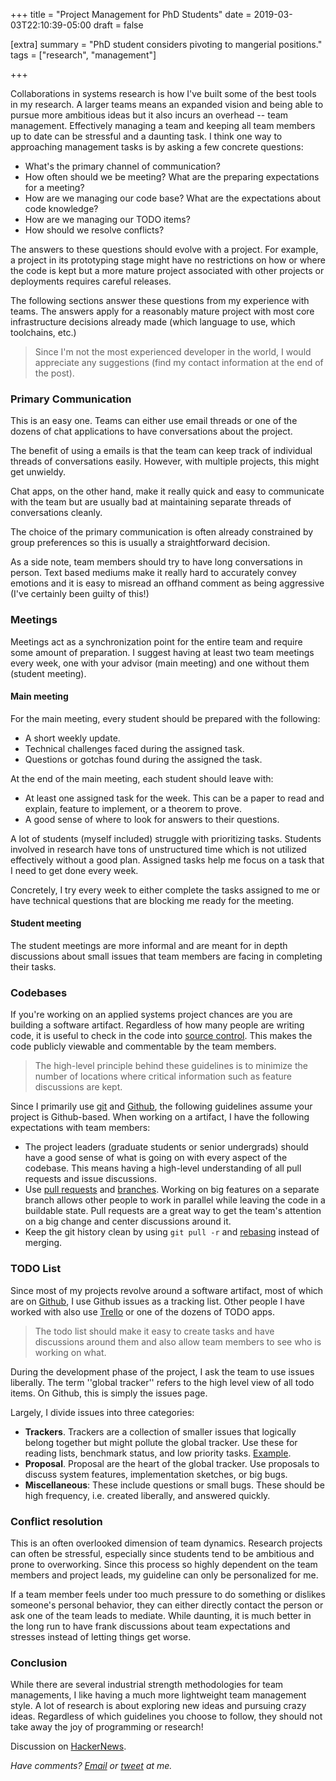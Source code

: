 +++
title = "Project Management for PhD Students"
date = 2019-03-03T22:10:39-05:00
draft = false

[extra]
summary = "PhD student considers pivoting to mangerial positions."
tags = ["research", "management"]

+++

Collaborations in systems research is how I've built some of the best tools
in my research. A larger teams means an expanded vision and being able to pursue more
ambitious ideas but it also incurs an overhead -- team management. Effectively
managing a team and keeping all team members up to date can be stressful and a
daunting task. I think one way to approaching management tasks is by asking
a few concrete questions:

- What's the primary channel of communication?
- How often should we be meeting? What are the preparing expectations for a meeting?
- How are we managing our code base? What are the expectations about code knowledge?
- How are we managing our TODO items?
- How should we resolve conflicts?

The answers to these questions should evolve with a project. For example, a
project in its prototyping stage might have no restrictions on how or where the
code is kept but a more mature project associated with other projects or
deployments requires careful releases.

The following sections answer these questions from my experience with teams.
The answers apply for a reasonably mature project with most core infrastructure
decisions already made (which language to use, which toolchains, etc.)

> Since I'm not the most experienced developer in the world, I would appreciate any suggestions (find my contact information at the end of the post).

### Primary Communication

This is an easy one. Teams can either use email threads or one of the dozens
of chat applications to have conversations about the project.

The benefit of using a emails is that the team can keep track of individual
threads of conversations easily. However, with multiple projects, this might
get unwieldy.

Chat apps, on the other hand, make it really quick and easy to communicate with
the team but are usually bad at maintaining separate threads of conversations
cleanly.

The choice of the primary communication is often already constrained by group
preferences so this is usually a straightforward decision.

As a side note, team members should try to have long conversations in person.
Text based mediums make it really hard to accurately convey emotions and it
is easy to misread an offhand comment as being aggressive (I've certainly been
guilty of this!)

### Meetings

Meetings act as a synchronization point for the entire team and require some amount
of preparation. I suggest having at least two team meetings every week, one
with your advisor (main meeting) and one without them (student meeting).

#### Main meeting

For the main meeting, every student should be prepared with the following:

- A short weekly update.
- Technical challenges faced during the assigned task.
- Questions or gotchas found during the assigned the task.

At the end of the main meeting, each student should leave with:

- At least one assigned task for the week. This can be a paper to read and explain, feature to implement, or a theorem to prove.
- A good sense of where to look for answers to their questions.

A lot of students (myself included) struggle with prioritizing tasks. Students
involved in research have tons of unstructured time which is not utilized
effectively without a good plan. Assigned tasks help me focus on a task that
I need to get done every week.

Concretely, I try every week to either complete the tasks assigned to me or
have technical questions that are blocking me ready for the meeting.

#### Student meeting

The student meetings are more informal and are meant for in depth discussions
about small issues that team members are facing in completing their tasks.

### Codebases

If you're working on an applied systems project chances are you are building
a software artifact. Regardless of how many people are writing code, it is useful to
check in the code into [source
control](https://en.wikipedia.org/wiki/Version_control). This makes the code
publicly viewable and commentable by the team members.

> The high-level principle behind these guidelines is to minimize the number of locations where critical information such as feature discussions are kept.

Since I primarily use [git](https://git-scm.com/) and [Github](https://github.com/rachitnigam), the following guidelines assume your
project is Github-based. When working on a artifact, I have the following
expectations with team members:

- The project leaders (graduate students or senior undergrads) should have a
  good sense of what is going on with every aspect of the codebase. This means
  having a high-level understanding of all pull requests and issue discussions.
- Use [pull requests](https://help.github.com/en/articles/about-pull-requests)
  and [branches](https://help.github.com/en/articles/about-branches). Working
  on big features on a separate branch allows other people to work in parallel
  while leaving the code in a buildable state. Pull requests are a great way
  to get the team's attention on a big change and center discussions around it.
- Keep the git history clean by using `git pull -r` and
  [rebasing](https://help.github.com/en/articles/about-git-rebase) instead of
  merging.

### TODO List

Since most of my projects revolve around a software artifact, most of which
are on [Github](https://github.com/rachitnigam), I use Github issues as
a tracking list. Other people I have worked with also use [Trello](https://trello.com/) or one of the dozens of TODO apps.

> The todo list should make it easy to create tasks and have discussions around them and also allow team members to see who is working on what.

During the development phase of the project, I ask the team to use
issues liberally. The term ''global tracker'' refers to the high level view of
all todo items. On Github, this is simply the issues page.

Largely, I divide issues into three categories:

- **Trackers**. Trackers are a collection of smaller issues that logically belong
  together but might pollute the global tracker. Use these for reading lists,
  benchmark status, and low priority tasks. [Example](https://github.com/cucapra/seashell/issues?utf8=%E2%9C%93&q=is%3Aissue+label%3ATracker+).
- **Proposal**. Proposal are the heart of the global tracker. Use proposals to
  discuss system features, implementation sketches, or big bugs.
- **Miscellaneous**: These include questions or small bugs. These should be
  high frequency, i.e. created liberally, and answered quickly.

### Conflict resolution

This is an often overlooked dimension of team dynamics. Research projects can
often be stressful, especially since students tend to be ambitious and prone
to overworking. Since this process so highly dependent on the team members
and project leads, my guideline can only be personalized for me.

If a team member feels under too much pressure to do something or dislikes
someone's personal behavior, they can either directly contact the person or
ask one of the team leads to mediate. While daunting, it is much better in the
long run to have frank discussions about team expectations and stresses instead
of letting things get worse.

### Conclusion

While there are several industrial strength methodologies for team managements,
I like having a much more lightweight team management style. A lot of research
is about exploring new ideas and pursuing crazy ideas. Regardless of which
guidelines you choose to follow, they should not take away the joy of programming
or research!

Discussion on [HackerNews](https://news.ycombinator.com/item?id=19321034).

_Have comments? [Email](mailto:rachit.nigam12@gmail.com) or [tweet](https://twitter.com/notypes) at me._
